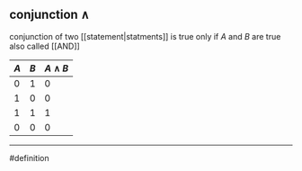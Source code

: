 ## conjunction $\land$
conjunction of two [[statement|statments]] is true only if $A$ and $B$ are true
also called [[AND]]

$A$ |$B$  | $A\land B$ 
------------ | ------------  | ------------ 
0 | 1 |0 
1 | 0 |0 
1 | 1 |1 
0 | 0 |0 

***
#definition 